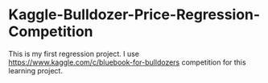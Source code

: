 # Kaggle-Bulldozer-Price-Regression-Competition
This is my first regression project. I use https://www.kaggle.com/c/bluebook-for-bulldozers competition for this learning project.
